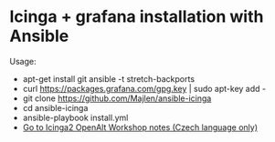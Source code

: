 # Icinga + grafana installation with Ansible

Usage:

* apt-get install git ansible -t stretch-backports
* curl https://packages.grafana.com/gpg.key | sudo apt-key add -
* git clone https://github.com/Majlen/ansible-icinga
* cd ansible-icinga
* ansible-playbook install.yml
* [Go to Icinga2 OpenAlt Workshop notes (Czech language only)](https://support.zcu.cz/index.php/CIV:Granty/Modern%C3%AD_monitoring_IT_infrastruktury/OpenAlt)


